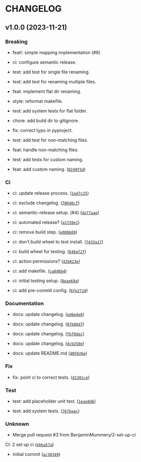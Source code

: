 # CHANGELOG



## v1.0.0 (2023-11-21)

### Breaking

* feat!: simple mapping implementation (#6)

* ci: configure semantic release.

* test: add test for single file renaming.

* test: add test for renaming multiple files.

* feat: implement flat dir renaming.

* style: reformat makefile.

* test: add system tests for flat folder.

* chore: add build dir to gitignore.

* fix: correct typo in pyproject.

* test: add test for non-matching files.

* feat: handle non-matching files.

* test: add tests for custom naming.

* feat: add custom naming. ([`0249f5d`](https://github.com/BenjaminMummery/phone-footage-sorter/commit/0249f5d0bf58e0f1b3b8201a885d99c5850ac1ca))

### Ci

* ci: update release process. ([`1ed7c25`](https://github.com/BenjaminMummery/phone-footage-sorter/commit/1ed7c257fdd9ffe41c4c85322b8c4126c3b1e553))

* ci: exclude changelog. ([`70640cf`](https://github.com/BenjaminMummery/phone-footage-sorter/commit/70640cf6cc2130c8cd4b88264450df0a318373fb))

* ci: semantic-release setup. (#4) ([`de77aae`](https://github.com/BenjaminMummery/phone-footage-sorter/commit/de77aaeb2f3d52653a2af4b5e91ae77bd0442e44))

* ci: automated release? ([`a1f20e1`](https://github.com/BenjaminMummery/phone-footage-sorter/commit/a1f20e12b076c7ebe60ab3d94303ecd274994695))

* ci: remove build step. ([`e008689`](https://github.com/BenjaminMummery/phone-footage-sorter/commit/e008689267a51ae4085199cc41ad9ac310427274))

* ci: don&#39;t build wheel to test install. ([`7433a17`](https://github.com/BenjaminMummery/phone-footage-sorter/commit/7433a173d2f135c4f47386e3c992ca82df64510d))

* ci: build wheel for testing. ([`648af2f`](https://github.com/BenjaminMummery/phone-footage-sorter/commit/648af2f83a97c79f934f2b660ed529fb9f39a094))

* ci: action permissions? ([`42b623e`](https://github.com/BenjaminMummery/phone-footage-sorter/commit/42b623e873bcde5a3e8273555d07e721755469d9))

* ci: add makefile. ([`ca8d6b4`](https://github.com/BenjaminMummery/phone-footage-sorter/commit/ca8d6b4d96bf00e1ebf1741b9bbb777511dc0afe))

* ci: initial testing setup. ([`8eae69a`](https://github.com/BenjaminMummery/phone-footage-sorter/commit/8eae69ac2b16ccca0aaf666265fb40f3da878db1))

* ci: add pre-commit config. ([`6fe2710`](https://github.com/BenjaminMummery/phone-footage-sorter/commit/6fe271038d291df6c0b6b480cf89aa80db5af3a8))

### Documentation

* docs: update changelog. ([`ed6e4e6`](https://github.com/BenjaminMummery/phone-footage-sorter/commit/ed6e4e60c8b0e759a66e822b10e2a38edf2f5a1d))

* docs: update changelog. ([`07b86d7`](https://github.com/BenjaminMummery/phone-footage-sorter/commit/07b86d7297e763dbc44874b62c3c544920e97979))

* docs: update changelog. ([`fbf0dac`](https://github.com/BenjaminMummery/phone-footage-sorter/commit/fbf0dac8fcbd54020b9e3d01beab82ac95e308ed))

* docs: update changelog. ([`dcb250e`](https://github.com/BenjaminMummery/phone-footage-sorter/commit/dcb250e27fc6a106643acbfda7aa01d3a8186208))

* docs: update README.md ([`d05926e`](https://github.com/BenjaminMummery/phone-footage-sorter/commit/d05926efc20051fd88a88b6896af6794818b30fb))

### Fix

* fix: point ci to correct tests. ([`d1381ce`](https://github.com/BenjaminMummery/phone-footage-sorter/commit/d1381cef53e7b705048aa0570220c5a9fd495155))

### Test

* test: add placeholder unit test. ([`1eae0db`](https://github.com/BenjaminMummery/phone-footage-sorter/commit/1eae0db6bd03b58124fe7ef31d986ea31a8e1f69))

* test: add system tests. ([`767baac`](https://github.com/BenjaminMummery/phone-footage-sorter/commit/767baac1fac5efc6957cf9d6b66a61d1f6de48fb))

### Unknown

* Merge pull request #3 from BenjaminMummery/2-set-up-ci

CI: 2 set up ci ([`ebba57a`](https://github.com/BenjaminMummery/phone-footage-sorter/commit/ebba57afa61a2d3dec2146b3ccb85ab8b05d1cae))

* Initial commit ([`ac38349`](https://github.com/BenjaminMummery/phone-footage-sorter/commit/ac3834951db1ea32b8545b8cf47a0b148b795794))
